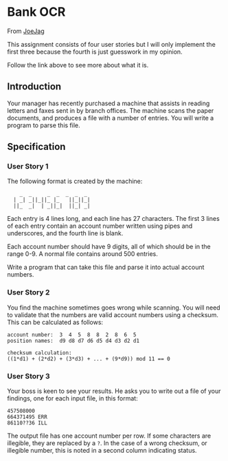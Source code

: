 # Bank OCR

From [JoeJag](https://code.joejag.com/coding-dojo/bank-ocr/])

This assignment consists of four user stories
but I will only implement the first three
because the fourth is just guesswork in my opinion.

Follow the link above to see more about what it is.

## Introduction

Your manager has recently purchased a machine that assists in reading letters and faxes 
sent in by branch offices. 
The machine scans the paper documents, and produces a file with a number of entries. 
You will write a program to parse this file.

## Specification

### User Story 1

The following format is created by the machine:

````
    _  _     _  _  _  _  _
  | _| _||_||_ |_   ||_||_|
  ||_  _|  | _||_|  ||_| _|

````

Each entry is 4 lines long, and each line has 27 characters. 
The first 3 lines of each entry contain an account number written using pipes and 
underscores, and the fourth line is blank.

Each account number should have 9 digits, all of which should be in the range 0-9. 
A normal file contains around 500 entries.

Write a program that can take this file and parse it into actual account numbers.

### User Story 2

You find the machine sometimes goes wrong while scanning. 
You will need to validate that the numbers are valid account numbers using a checksum. 
This can be calculated as follows:

````
account number:  3  4  5  8  8  2  8  6  5
position names:  d9 d8 d7 d6 d5 d4 d3 d2 d1

checksum calculation:
((1*d1) + (2*d2) + (3*d3) + ... + (9*d9)) mod 11 == 0
````

### User Story 3

Your boss is keen to see your results. 
He asks you to write out a file of your findings, one for each input file, 
in this format:

````
457508000
664371495 ERR
86110??36 ILL
````

The output file has one account number per row. 
If some characters are illegible, they are replaced by a `?`. 
In the case of a wrong checksum, or illegible number, 
this is noted in a second column indicating status.

